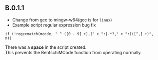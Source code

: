 ﻿## B.0.1.1
- Change from gcc to mingw-w64(gcc is for `linux`)  
- Example script regular expression bug fix
```autohotkey
if (!regexmatch(mcode, " ^ ([0 - 9] +),(" c ":|.*?," c ":)([^,] +)", m))
```
There was a __space__ in the script created.  
This prevents the BentschiMCode function from operating normally.
